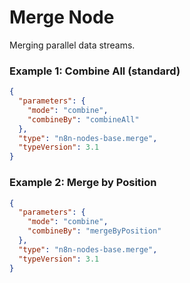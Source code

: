 # Merge Node

Merging parallel data streams.

### Example 1: Combine All (standard)
```json
{
  "parameters": {
    "mode": "combine",
    "combineBy": "combineAll"
  },
  "type": "n8n-nodes-base.merge",
  "typeVersion": 3.1
}
```

### Example 2: Merge by Position
```json
{
  "parameters": {
    "mode": "combine",
    "combineBy": "mergeByPosition"
  },
  "type": "n8n-nodes-base.merge",
  "typeVersion": 3.1
}
```